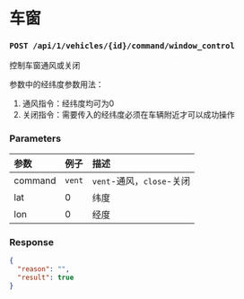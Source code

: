 # 车窗

### `POST /api/1/vehicles/{id}/command/window_control`

控制车窗通风或关闭

参数中的经纬度参数用法：
1. 通风指令：经纬度均可为0
2. 关闭指令：需要传入的经纬度必须在车辆附近才可以成功操作

### Parameters
参数|例子|描述
:-|:-|:-
command|`vent`|`vent`-通风，`close`-关闭
lat|0|纬度
lon|0|经度
### Response
```json
{
  "reason": "",
  "result": true
}
```
